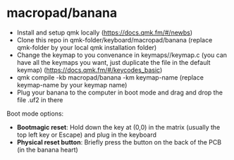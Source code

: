 # macropad/banana

- Install and setup qmk locally (https://docs.qmk.fm/#/newbs)
- Clone this repo in qmk-folder/keyboard/macropad/banana (replace qmk-folder by your local qmk installation folder)
- Change the keymap to you convenance in keymaps/<keymap-name>/keymap.c (you can have all the keymaps you want, just duplicate the file in the default keymap) (https://docs.qmk.fm/#/keycodes_basic)
- qmk compile -kb macropad/banana -km keymap-name (replace keymap-name by your keymap name)
- Plug your banana to the computer in boot mode and drag and drop the file .uf2 in there

Boot mode options:
* **Bootmagic reset**: Hold down the key at (0,0) in the matrix (usually the top left key or Escape) and plug in the keyboard
* **Physical reset button**: Briefly press the button on the back of the PCB (in the banana heart)
